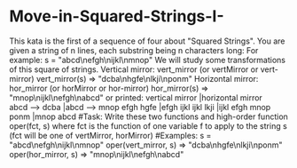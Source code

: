# Move-in-Squared-Strings-I-
This kata is the first of a sequence of four about "Squared Strings".
You are given a string of n lines, each substring being n characters long: For example:
s = "abcd\nefgh\nijkl\nmnop"
We will study some transformations of this square of strings.
Vertical mirror: vert_mirror (or vertMirror or vert-mirror)
vert_mirror(s) => "dcba\nhgfe\nlkji\nponm"
Horizontal mirror: hor_mirror (or horMirror or hor-mirror)
hor_mirror(s) => "mnop\nijkl\nefgh\nabcd"
or printed:
vertical mirror   |horizontal mirror   
abcd --> dcba     |abcd --> mnop 
efgh     hgfe     |efgh     ijkl 
ijkl     lkji     |ijkl     efgh 
mnop     ponm     |mnop     abcd
#Task:
Write these two functions
and
high-order function oper(fct, s) where
fct is the function of one variable f to apply to the string s (fct will be one of vertMirror, horMirror)
#Examples:
s = "abcd\nefgh\nijkl\nmnop"
oper(vert_mirror, s) => "dcba\nhgfe\nlkji\nponm"
oper(hor_mirror, s) => "mnop\nijkl\nefgh\nabcd"
